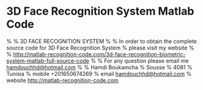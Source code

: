 3D Face Recognition System Matlab Code
======================================
%
% 3D FACE RECOGNITION SYSTEM
%
% In order to obtain the complete source code for 3D Face Recognition System
% please visit my website
%
% http://matlab-recognition-code.com/3d-face-recognition-biometric-system-matlab-full-source-code
%
% For any question please email me hamdouchhd@hotmail.com
%
% Hamdi Boukamcha
% Sousse
% 4081
% Tunisia
% mobile +201650674269
% email hamdouchhd@hotmail.com
% website http://matlab-recognition-code.com

